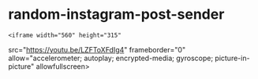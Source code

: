 # random-instagram-post-sender


    <iframe width="560" height="315"
src="https://youtu.be/LZFToXFdIg4" 
frameborder="0" 
allow="accelerometer; autoplay; encrypted-media; gyroscope; picture-in-picture" 
allowfullscreen></iframe>

